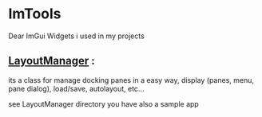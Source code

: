 # ImTools
Dear ImGui Widgets i used in my projects

## [LayoutManager](LayoutManager) :

its a class for manage docking panes in a easy way, display (panes, menu, pane dialog), load/save, autolayout, etc...

see LayoutManager directory
you have also a sample app
